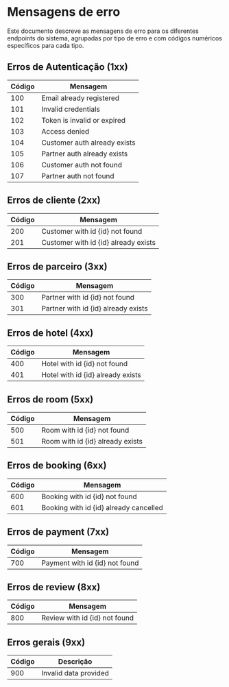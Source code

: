 # Mensagens de erro

Este documento descreve as mensagens de erro para os diferentes endpoints do sistema, agrupadas por tipo de erro e com
códigos numéricos específicos para cada tipo.

## Erros de Autenticação (1xx)

| Código | Mensagem                     |
|--------|------------------------------|
| 100    | Email already registered     |
| 101    | Invalid credentials          |
| 102    | Token is invalid or expired  |
| 103    | Access denied                |
| 104    | Customer auth already exists |
| 105    | Partner auth already exists  |
| 106    | Customer auth not found      |
| 107    | Partner auth not found       |

## Erros de cliente (2xx)

| Código | Mensagem                             |
|--------|--------------------------------------|
| 200    | Customer with id {id} not found      |
| 201    | Customer with id {id} already exists |

## Erros de parceiro (3xx)

| Código | Mensagem                            |
|--------|-------------------------------------|
| 300    | Partner with id {id} not found      |
| 301    | Partner with id {id} already exists |

## Erros de hotel (4xx)

| Código | Mensagem                          |
|--------|-----------------------------------|
| 400    | Hotel with id {id} not found      |
| 401    | Hotel with id {id} already exists |

## Erros de room (5xx)

| Código | Mensagem                         |
|--------|----------------------------------|
| 500    | Room with id {id} not found      |
| 501    | Room with id {id} already exists |

## Erros de booking (6xx)

| Código | Mensagem                               |
|--------|----------------------------------------|
| 600    | Booking with id {id} not found         |
| 601    | Booking with id {id} already cancelled |

## Erros de payment (7xx)

| Código | Mensagem                       |
|--------|--------------------------------|
| 700    | Payment with id {id} not found |

## Erros de review (8xx)

| Código | Mensagem                      |
|--------|-------------------------------|
| 800    | Review with id {id} not found |

## Erros gerais (9xx)

| Código | Descrição             |
|--------|-----------------------|
| 900    | Invalid data provided |